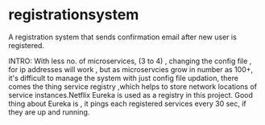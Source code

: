 # registrationsystem
A registration system that sends confirmation email after new user is registered.

INTRO:
With less no. of microservices, (3 to 4) , changing the config file , for ip addresses will work , but as microservcies grow in number as 100+, it's difficult to manage the system with just config file updation, there comes the thing service registry ,which helps to store network locations of service instances.Netflix Eureka is used as a registry in this project.
Good thing about Eureka is , it pings each registered services every 30 sec, if they are up and running.

